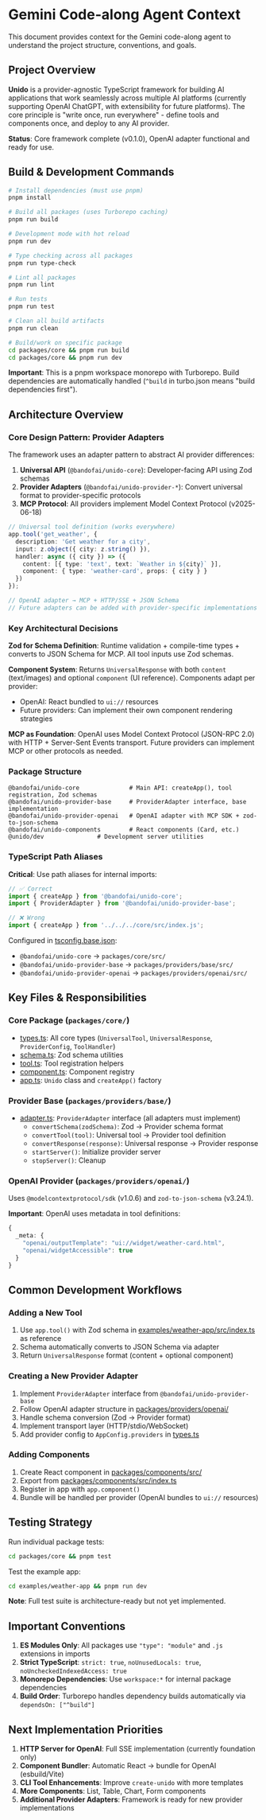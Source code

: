 # Gemini Code-along Agent Context

This document provides context for the Gemini code-along agent to understand the project structure, conventions, and goals.

## Project Overview

**Unido** is a provider-agnostic TypeScript framework for building AI applications that work seamlessly across multiple AI platforms (currently supporting OpenAI ChatGPT, with extensibility for future platforms). The core principle is "write once, run everywhere" - define tools and components once, and deploy to any AI provider.

**Status**: Core framework complete (v0.1.0), OpenAI adapter functional and ready for use.

## Build & Development Commands

```bash
# Install dependencies (must use pnpm)
pnpm install

# Build all packages (uses Turborepo caching)
pnpm run build

# Development mode with hot reload
pnpm run dev

# Type checking across all packages
pnpm run type-check

# Lint all packages
pnpm run lint

# Run tests
pnpm run test

# Clean all build artifacts
pnpm run clean

# Build/work on specific package
cd packages/core && pnpm run build
cd packages/core && pnpm run dev
```

**Important**: This is a pnpm workspace monorepo with Turborepo. Build dependencies are automatically handled (`^build` in turbo.json means "build dependencies first").

## Architecture Overview

### Core Design Pattern: Provider Adapters

The framework uses an adapter pattern to abstract AI provider differences:

1.  **Universal API** (`@bandofai/unido-core`): Developer-facing API using Zod schemas
2.  **Provider Adapters** (`@bandofai/unido-provider-*`): Convert universal format to provider-specific protocols
3.  **MCP Protocol**: All providers implement Model Context Protocol (v2025-06-18)

```typescript
// Universal tool definition (works everywhere)
app.tool('get_weather', {
  description: 'Get weather for a city',
  input: z.object({ city: z.string() }),
  handler: async ({ city }) => ({
    content: [{ type: 'text', text: `Weather in ${city}` }],
    component: { type: 'weather-card', props: { city } }
  })
});

// OpenAI adapter → MCP + HTTP/SSE + JSON Schema
// Future adapters can be added with provider-specific implementations
```

### Key Architectural Decisions

**Zod for Schema Definition**: Runtime validation + compile-time types + converts to JSON Schema for MCP. All tool inputs use Zod schemas.

**Component System**: Returns `UniversalResponse` with both `content` (text/images) and optional `component` (UI reference). Components adapt per provider:

*   OpenAI: React bundled to `ui://` resources
*   Future providers: Can implement their own component rendering strategies

**MCP as Foundation**: OpenAI uses Model Context Protocol (JSON-RPC 2.0) with HTTP + Server-Sent Events transport. Future providers can implement MCP or other protocols as needed.

### Package Structure

```
@bandofai/unido-core              # Main API: createApp(), tool registration, Zod schemas
@bandofai/unido-provider-base     # ProviderAdapter interface, base implementation
@bandofai/unido-provider-openai   # OpenAI adapter with MCP SDK + zod-to-json-schema
@bandofai/unido-components        # React components (Card, etc.)
@unido/dev               # Development server utilities
```

### TypeScript Path Aliases

**Critical**: Use path aliases for internal imports:

```typescript
// ✅ Correct
import { createApp } from '@bandofai/unido-core';
import { ProviderAdapter } from '@bandofai/unido-provider-base';

// ❌ Wrong
import { createApp } from '../../../core/src/index.js';
```

Configured in [tsconfig.base.json](tsconfig.base.json):

*   `@bandofai/unido-core` → `packages/core/src/`
*   `@bandofai/unido-provider-base` → `packages/providers/base/src/`
*   `@bandofai/unido-provider-openai` → `packages/providers/openai/src/`

## Key Files & Responsibilities

### Core Package (`packages/core/`)

*   [types.ts](packages/core/src/types.ts): All core types (`UniversalTool`, `UniversalResponse`, `ProviderConfig`, `ToolHandler`)
*   [schema.ts](packages/core/src/schema.ts): Zod schema utilities
*   [tool.ts](packages/core/src/tool.ts): Tool registration helpers
*   [component.ts](packages/core/src/component.ts): Component registry
*   [app.ts](packages/core/src/app.ts): `Unido` class and `createApp()` factory

### Provider Base (`packages/providers/base/`)

*   [adapter.ts](packages/providers/base/src/adapter.ts): `ProviderAdapter` interface (all adapters must implement)
    *   `convertSchema(zodSchema)`: Zod → Provider schema format
    *   `convertTool(tool)`: Universal tool → Provider tool definition
    *   `convertResponse(response)`: Universal response → Provider response
    *   `startServer()`: Initialize provider server
    *   `stopServer()`: Cleanup

### OpenAI Provider (`packages/providers/openai/`)

Uses `@modelcontextprotocol/sdk` (v1.0.6) and `zod-to-json-schema` (v3.24.1).

**Important**: OpenAI uses metadata in tool definitions:

```typescript
{
  _meta: {
    "openai/outputTemplate": "ui://widget/weather-card.html",
    "openai/widgetAccessible": true
  }
}
```

## Common Development Workflows

### Adding a New Tool

1.  Use `app.tool()` with Zod schema in [examples/weather-app/src/index.ts](examples/weather-app/src/index.ts) as reference
2.  Schema automatically converts to JSON Schema via adapter
3.  Return `UniversalResponse` format (content + optional component)

### Creating a New Provider Adapter

1.  Implement `ProviderAdapter` interface from `@bandofai/unido-provider-base`
2.  Follow OpenAI adapter structure in [packages/providers/openai/](packages/providers/openai/)
3.  Handle schema conversion (Zod → Provider format)
4.  Implement transport layer (HTTP/stdio/WebSocket)
5.  Add provider config to `AppConfig.providers` in [types.ts](packages/core/src/types.ts)

### Adding Components

1.  Create React component in [packages/components/src/](packages/components/src/)
2.  Export from [packages/components/src/index.ts](packages/components/src/index.ts)
3.  Register in app with `app.component()`
4.  Bundle will be handled per provider (OpenAI bundles to `ui://` resources)

## Testing Strategy

Run individual package tests:

```bash
cd packages/core && pnpm test
```

Test the example app:

```bash
cd examples/weather-app && pnpm run dev
```

**Note**: Full test suite is architecture-ready but not yet implemented.

## Important Conventions

1.  **ES Modules Only**: All packages use `"type": "module"` and `.js` extensions in imports
2.  **Strict TypeScript**: `strict: true`, `noUnusedLocals: true`, `noUncheckedIndexedAccess: true`
3.  **Monorepo Dependencies**: Use `workspace:*` for internal package dependencies
4.  **Build Order**: Turborepo handles dependency builds automatically via `dependsOn: ["^build"]`

## Next Implementation Priorities

1.  **HTTP Server for OpenAI**: Full SSE implementation (currently foundation only)
2.  **Component Bundler**: Automatic React → bundle for OpenAI (esbuild/Vite)
3.  **CLI Tool Enhancements**: Improve `create-unido` with more templates
4.  **More Components**: List, Table, Chart, Form components
5.  **Additional Provider Adapters**: Framework is ready for new provider implementations
